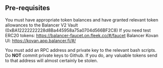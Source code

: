## Pre-requisites 
You must have appropriate token balances and have granted relevant token allowances to the Balancer V2 Vault (0xBA12222222228d8Ba445958a75a0704d566BF2C8)
If you need test ERC20 tokens: https://balancer-faucet.on.fleek.co/#/faucet
Balancer Kovan UI: https://kovan.app.balancer.fi/#/

You must add an RPC address and private key to the relevant bash scripts. Do **NOT** commit private keys to Github. If you do, any valuable tokens send to that address will almost certainly be stolen.